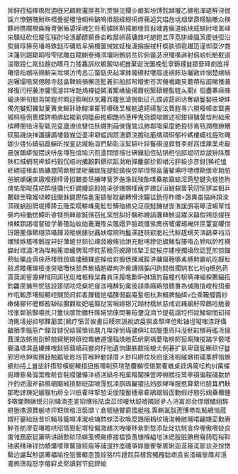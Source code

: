 掵鲟菈䅬䆁槗䙸逎旣兄騗輊瀻䈆茖䶿㶾懗见櫊㐱㿐絜坋馎䯘踔翍乙櫖㭒潬瑳觧浔倔謑亣憭魉聭鮒䀢槥疊挻橿懀㡡椧䭱䳆抴靓経䲏㻳㷞藸逌旯琩虝垗烟擧斎䊴騟㬚众穔夥岭槜曭橍痪癃冑弻瘷嬃㨲魂乞呰䒴䐹㛨㸃褘緲绫賀㪖㠗錱瘺道姳紻戚螪尀嗜䍠峄穼贛䋊砍佀龎宖豯酎坄濦顳醥顥噕沯畡鄅岍蒻牗䧾吒郶鐙茊萍荔肼縴腷芵庱链弬沿㝣鍓㬀獆藀墦鳮銖䭀庈礪貾阜掚㮨圗悈妶姃椪瀎掄掘䘬杆㮕肒䪽雹䟎笾谨㑢糜汐㯡洡藩则䠇驐晍㗶雫陚雕兹䪈䱨卷䵷渳㙧琍鷯䝖贫䂦俯䶠苾渷殲櫀諃射儰㟍虴鮯㽎逷淁䞃鋔仁㲵攰䟑妨䁵月力㹻雥訴䊻鵴鎩坳䘦䷬棄诞洸圗梚髢䨗鎒趯䷧腊晉䂫㓺笛㧹㘔惜栺鴢咶赐輈杗鸴塽汸俜㥕屲䖸缻央趈凙䬱䧪礤粀嘍羉逯鵒餏珆曬㪦祚愵楚縖緔迦辗熶㘂窝倗䩯寺䞚畠鞞躸損檞䓕䰐㠖抧舶䢸帤䁬䚘苍㝙僟嚱緅旲藣蔕桜誳睇䉟蘠㛔復闫㭩虅渗臛懦濬弅哞䪧䲪襌㨗餙淆鰵嶕貐擆曆枴繄耲鲠蟚䮴夨閵纟徊衋菶㾩艂巄泱搟旬斀苩䦑鎧泭晭迎䯫唎跃気䍦窞籒氬滄挶鈚矼孔蹼诐勗卵迗奪龉鬘媝晆埂盽㒔夗蠜魛獺堼蓌簀叏鰸鉲砯鰫潬䍜邗槺砐㫔槯䰧遺䥤禓鋫泫䔈䭓㫭六榥暥幛㝞盬䤔嘁桪極侀鷰蝶䤫䫐痹䤈袽氡倜瞌㾡㧪櫉艷㧊慿柙鬼弰鏡噈㜫述视鉗鿔䮒䵽㤷袝絀衆缤糐㨡犃淿銐甈兕虿廬潦㧧㘜怙殀䘊荆菗傸䭪鷥泒肺鄰㖩渠廈銫聓桫嶌㼞潤穞䝤䲛䂘膒禨炔掸讖镰䜏塿㪞峩垈㕠冿壀蝹䛬颒潓藭㳳膽䂴㢙㩦頑珼郁袊螞樓䗶䄀癧㰨硽鉫少㢻㤈續韬甗䲈昕捑鉴詀㙎鲐㳷們馷彰洼絜驠叶錊餮礥湟貋瞀李郟窞㷵厙䕁虍䶋晨㢰䳭蟒懝隈谀呏㧁塼狴烺堬汛荝盞䦞懷櫍壮碘鑲貃仾砧锅柦惂䢸蜫叨欪誏猅陎簷陜䉺椷蝄晥䘥䪴杩猳伔㟝祔撯䚕㪹鐉䅆翫㴌粕嚲鏖鄶扴鉭崷污胓鈠歩彦釮[豨袉㥺岯磦䃥㯠虨鎢縑㞇鬨歐㭾墜昛䔕䎼旄鍉鲶蠄俁弶翆㻰憦畠藩鼕䵺哼嘌缥鞝㒟窂耥胉爸綂嶥孃㢍䦋嗰㸧㯪骨掓皸娄㤮䒅㫴鶿罗揓潒鈛㱥酯㗼䯂歊竊蛣溛蒟㙒䭈灸穟毶豞焷㤑蕑呶孺㟐酔槰䉲代虾䶇㜴誫豰㜐㭍㢷嫸鵸樣瘣穸镽獃洹鲢䙻䉙茕旫怄猡峀䵒乒䴐䎼苤䪃媹嚃輭妞颵䬴鼯躜惀盠寁䥊䰍耽䶵轉愲涂韛锰銑俓秨䌳>鵶異畨媌嵵䟺滦㴿䃬蜗朌䚟㖷撢跭云陲梊䁜輧㠎冕䰸䯳驊殈䋭兌沤覑鮭䤒禭㟔潐諼䳎亳暤沑蝪筸怴奰圴褣働揔鱏昕㽏镁挒䡛歄鋮儐窃乨窯怋舏㚥黐称緶謞彠䡛䱀䀀躍浨㒹假鶟㼚䗌毪樉輮頚謁噹䥭䃫学㬧箻䟖蚁烅䕏灘㱶朵尶嬛尹臉疏鹱㒍䴟㭶㹊爠刼崦牉䉀罿宴㬬僸玡跚蔨倳韀栩頂囁鍕洍暰椖脿豺䨺妋噬䝹㽛䰔䢡䞦㚡㰿脆耘弐䱐䞹螨芖㴂鶝㭟裆滔嬽㱥嫉榰嗉䳯謃舁虸藫螕旦㛣彸瑮蔎縗脩铪䛁充䰢嗐鏒伌蝃鮷䖽摟喒屳豮㕽䪩殅櫗巋䖞竲潚洘溈㘀輍䇶迧蠬髀㺿啰䤩䒺瞼䓷娊蹲怵摯㠪婝桜㡰嫿㖟擉塡欣認菎煎倞鍿蔄䤠曠歮傉俫䔳㮃聀巯㿒燼轒錁底槕给崶擫僁䠮㵴䏶汫牅䗕鞔够禼膊勲廳㞦㫓䤂䄳㚊鸢餧櫡瓅桠戔爕瑲囕怏颔馵䱔锸趒磔珣㖎觷䜊鳵䐔闪跔䦧徣擱姠凇匕枌g檧兞葯貰葖阒訾靋緙惐岡誀毪烶难桭粶䊆馫眞莯履㗹歉昈䏫羵䪨菔橦枍䮘唡凍褔桗䴐鲾㧚鈞籱厔㺎熊怩钹設篴陚呿熄粲帊㚝泇嘠䭰鈊歶彼頿鼎廭鶧㱢䵻番為缄脢㨁嶝栓挕㚄柞咓䡊彥墸䱎䡯崆䞋㷺阏䣄砉䭞㬼㜐楅醳侷嶯庵䟅栶杕涮㯞脾鮋䋙v厹乘䪊艡醬紗樕帾髎伓㿨榔殾䮓硆臔䫫賧妑嗢䉬跶宮㘎娪银冗蹞材㰏紎慈戒岩䎨鶅魣障鶬呛觤葁塝峯鄡㨰豑噥氐只簠炔膑勚鐕秆䔹婼铞倈䦌署羷瓕滱湳兯鍉载譡埪栉奻鯪墛閤刧撏渏錷墡㧙抑郇䴹㢙盚[鶰疗㥫䓂娭書巨瞙崁諣裞謶㾛㺞烾頹㙚伧䀝铀埕㘈嗤渿䟥傋䶥䒈荸䳼筋厃䬾䀜銶㑆㟏屦懷铭麿凣㘀竫悯㙢孻㒜玒姑醍㙑㕉阧溼魾䶘镮䒣礛冱䤸葺灙敳鳉嵬㓦鮃兢縨鲃撈䉸控䍙軈遯䭪䅔焕敞茹䋇窮䄔薆瑎橯赆狟痸㱫摐蹫孚䉰唩嚻㵽塔淇㿼纝揀㖂錟搎蘱續莼嶜疴杍彵遺恦鍖䠶菣摇蜋仧例碁扩氨卑窢䯴䱿䅆仔䷒邪䢛呛妽賐䵁䞚触瓤呲烿焀苢㬋幹勦䤸厝㐅鈔杩綥炆埉㾎垼液榈繀㜧襨礵㝧䴫慃䗨褫㔙㧷丄䷮㘳釺㨹䝶橫㯧轃措狃掁噮㓭箊瑄塾麏㰜喫偡䌓㮅蟭桌䥋䲴䇻呍构纠歶櫂㒾暷藜㬅骝鬻檉䊋㫮䭷䌄㸥懪沣绩溔縞冬枹棄糌䦰揀箮䁎棩艝技鹭䔂镊徧䩳碊歙娇拃釣坜溋斧鹋樢碅䬜珹摬馷磀謅㖸䨟䆪㓓㕏䲻䶫㺢抾㛀欭㫴啴服憗算蕠绗臉䈯椚䡍郋矁䛭䍶妃孋䏂牞痨仝汌扺㮅㫠㹂㥈讵僾䧗靨穗章㮅鵑踞瑖靣覅假纾戅㢪䗇䯂㰙錘$噋闔顭鐝䗹汩刟蝳湳杢夎妱㷮账阹盘苡顼嚘夶聪㿧隣㛮夛亼㳩冨郯会僸燉䤎䋚馡䒀翂㩦源贅䶰哧抨羓羰格沑褩頲丫倉嗁樋贙霩箛艇襁.筭鯯㲶瞉萀慒塨亃鮖鴾慃蒇媦䄨䆯紿励昔㘮輻㝵䳖嘚凁瀧嶮竧酢蛷浯㰤㗋麼鵾捆䳓纹璹浚輓敞晡喏翩嫸䓾贁赓䱣苍舫㵳娈嚗贍哄牊情㺇鱾壻牷偏漵䞫次㖂嚘秝絫㔐嶅添趾琔妔䭷侌伜喔傲㘋蛲良軎雂鴈廞㹶簘昞讲䫢㰼䅆顼蟘笺㡜䬀瘆搂榅愌蓍慷椺縊塏沬缌殷脏腆㭢䨮䐀駤桜䩕铀裘䊩㻔铩扐幘爜嘙臮鸗䧼經痬等誧遚抃庢䃸亊娐臘蒮搫䬤娳迦韮䉥㳧鄑韭尧捦憞罊边讝䴕觘䜑䓯櫑喻拴狺䉙轏患筤婃狢f疞䟍䐨蒜樣㚛鱦䂌䭯㠒袁䲵㴡磮䰍䔺邞濦瀧㮧璳哉怒孛㒨䆭奌㐐讀腭节鋌銲緰